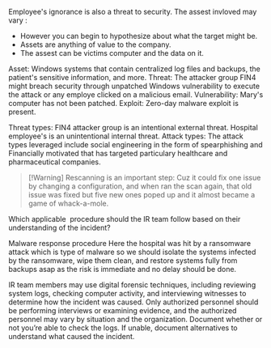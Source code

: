 Employee's ignorance is also a threat to security.
The assest invloved may vary :
- However you can begin to hypothesize about what the target might be.
- Assets are anything of value to the company.
- The assest can be victims computer and the data on it.


Asset: Windows systems that contain centralized log files and backups, the patient's sensitive information, and more.
Threat: The attacker group FIN4 might breach security through unpatched Windows vulnerability to execute the attack or any employe clicked on a malicious email.
Vulnerability: Mary's computer has not been patched.
Exploit: Zero-day malware exploit is present.

Threat types: FIN4 attacker group is an intentional external threat. Hospital employee's is an unintentional internal threat.
Attack types: The attack types leveraged include social engineering in the form of spearphishing and Financially motivated that has targeted particulary healthcare and pharmaceutical companies.



>[!Warning] Rescanning is an important step:
Cuz it could fix one issue by changing a configuration, and when ran the scan again, that old issue was fixed but five new ones poped up and it almost became a game of whack-a-mole.


Which applicable  procedure should the IR team follow based on their understanding of the incident?
 
Malware response procedure
Here the hospital was hit by a ransomware attack which is type of malware so we should  isolate the systems infected by the ransomware, wipe them clean, and restore systems fully from backups asap as the risk is immediate and no delay should be done.
 
IR team members may use digital forensic techniques, including reviewing system logs, checking computer activity, and interviewing witnesses to determine how the incident was caused. Only authorized personnel should be performing interviews or examining evidence, and the authorized personnel may vary by situation and the organization. Document whether or not you’re able to check the logs. If unable, document alternatives to understand what caused the incident.